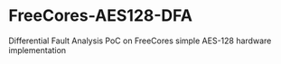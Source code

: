 # FreeCores-AES128-DFA
Differential Fault Analysis PoC on FreeCores simple AES-128 hardware implementation
